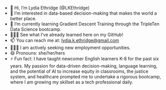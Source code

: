 - 👋 Hi, I’m Lydia Ethridge (@LKEthridge)
- 👀 I’m interested in data-based decision-making that makes the world a better place.
- 🌱 I’m currently learning Gradient Descent Training through the TripleTen Data Science bootcamp.
- 👩🏼‍🎓 See what I've already learned here on my GitHub!
- 📫 You can reach me at: lydia.k.ethridge@gmail.com
- 🙋🏼‍♀️ I am actively seeking new employment opportunities. 
- 😄 Pronouns: she/her/hers
- ⚡ Fun fact: I have taught newcomer English learners K-8 for the past six years.  My passion for data-driven decision-making, language learning, and the potential of AI to increase equity in classrooms, the justice system, and healthcare prompted me to undertake a rigorous bootcamp, where I am growing my skillset as a tech professional daily.
